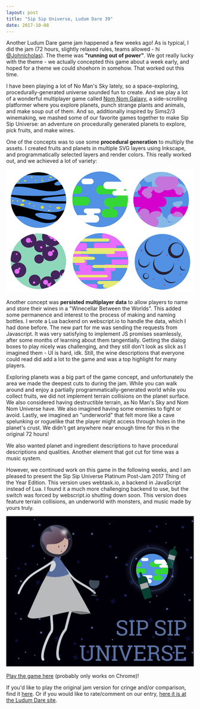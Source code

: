 ```yaml
---
layout: post
title: "Sip Sip Universe, Ludum Dare 39"
date: 2017-10-08
---
```


Another Ludum Dare game jam happened a few weeks ago! As is typical, I did the jam (72 hours, slightly relaxed rules, teams allowed - hi [@Johnicholas](https://twitter.com/Johnicholas)). The theme was **"running out of power"**. We got really lucky with the theme - we actually concepted this game about a week early, and hoped for a theme we could shoehorn in somehow. That worked out this time.

I have been playing a lot of No Man's Sky lately, so a space-exploring, procedurally-generated universe sounded fun to create. And we play a lot of a wonderful multiplayer game called [Nom Nom Galaxy](http://store.steampowered.com/app/226100/PixelJunk_Nom_Nom_Galaxy/), a side-scrolling platformer where you explore planets, punch strange plants and animals, and make soup out of them. And so, additionally inspired by Sims2/3 winemaking, we mashed some of our favorite games together to make Sip Sip Universe: an adventure on procedurally generated planets to explore, pick fruits, and make wines.

One of the concepts was to use some **procedural generation** to multiply the assets. I created fruits and planets in multiple SVG layers using Inkscape, and programmatically selected layers and render colors. This really worked out, and we achieved a lot of variety:

![planets](https://raw.githubusercontent.com/katieamazing/LD39/master/imgs/just_for_showoffs.jpg)

Another concept was **persisted multiplayer data** to allow players to name and store their wines in a "Winecellar Between the Worlds". This added some permanence and interest to the process of making and naming bottles. I wrote a Lua backend on webscript.io to handle the data, which I had done before. The new part for me was sending the requests from Javascript. It was very satisfying to implement JS promises seamlessly, after some months of learning about them tangentially. Getting the dialog boxes to play nicely was challenging, and they still don't look as slick as I imagined them - UI is hard, idk. Still, the wine descriptions that everyone could read did add a lot to the game and was a top highlight for many players.

Exploring planets was a big part of the game concept, and unfortunately the area we made the deepest cuts to during the jam. While you can walk around and enjoy a partially programmatically-generated world while you collect fruits, we did not implement terrain collisions on the planet surface. We also considered having destructible terrain, as No Man's Sky and Nom Nom Universe have. We also imagined having some enemies to fight or avoid. Lastly, we imagined an "underworld" that felt more like a cave spelunking or roguelike that the player might access through holes in the planet's crust. We didn't get anywhere near enough time for this in the original 72 hours!

We also wanted planet and ingredient descriptions to have procedural descriptions and qualities. Another element that got cut for time was a music system.

However, we continued work on this game in the following weeks, and I am pleased to present the Sip Sip Universe Platinum Post-Jam 2017 Thing of the Year Edition. This version uses webtask.io, a backend in JavaScript instead of Lua. I found it a much more challenging backend to use, but the switch was forced by webscript.io shutting down soon. This version does feature terrain collisions, an underworld with monsters, and music made by yours truly.

[![a hyperlinked image](https://raw.githubusercontent.com/katieamazing/katieamazing.github.io/master/img/splash.jpg)](http://katieamazing.com/games/Sip-Sip-Universe/)

[Play the game here](http://katieamazing.com/games/Sip-Sip-Universe/) (probably only works on Chrome)!

If you'd like to play the original jam version for cringe and/or comparison, find it [here](http://katieamazing.com/games/LD39/index.html). Or if you would like to rate/comment on our entry, [here it is at the Ludum Dare site](https://ldjam.com/events/ludum-dare/39/sip-sip-universe).
